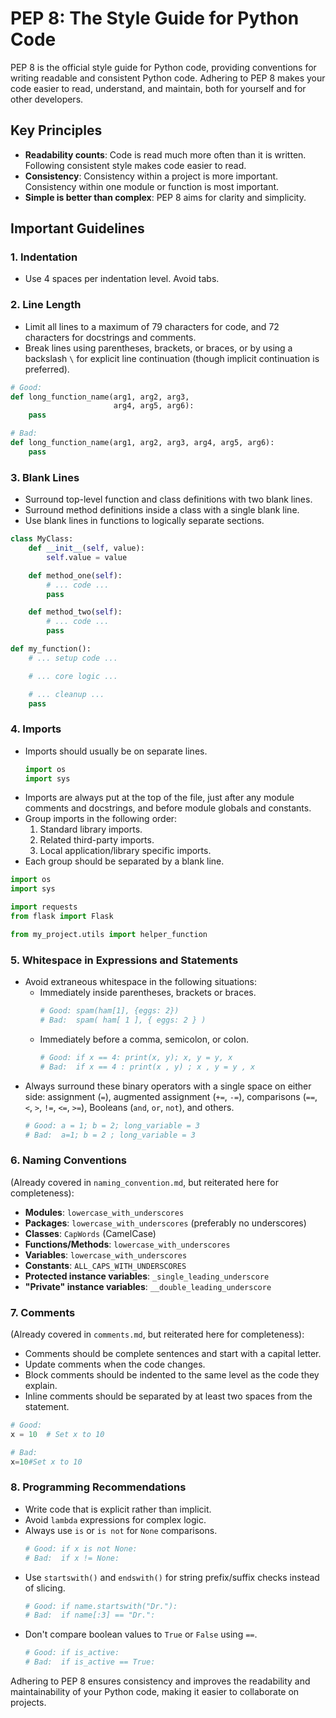# PEP 8: The Style Guide for Python Code

PEP 8 is the official style guide for Python code, providing conventions for writing readable and consistent Python code. Adhering to PEP 8 makes your code easier to read, understand, and maintain, both for yourself and for other developers.

## Key Principles

*   **Readability counts**: Code is read much more often than it is written. Following consistent style makes code easier to read.
*   **Consistency**: Consistency within a project is more important. Consistency within one module or function is most important.
*   **Simple is better than complex**: PEP 8 aims for clarity and simplicity.

## Important Guidelines

### 1. Indentation

*   Use 4 spaces per indentation level. Avoid tabs.

### 2. Line Length

*   Limit all lines to a maximum of 79 characters for code, and 72 characters for docstrings and comments.
*   Break lines using parentheses, brackets, or braces, or by using a backslash `\` for explicit line continuation (though implicit continuation is preferred).

```python
# Good:
def long_function_name(arg1, arg2, arg3,
                       arg4, arg5, arg6):
    pass

# Bad:
def long_function_name(arg1, arg2, arg3, arg4, arg5, arg6):
    pass
```

### 3. Blank Lines

*   Surround top-level function and class definitions with two blank lines.
*   Surround method definitions inside a class with a single blank line.
*   Use blank lines in functions to logically separate sections.

```python
class MyClass:
    def __init__(self, value):
        self.value = value

    def method_one(self):
        # ... code ...
        pass

    def method_two(self):
        # ... code ...
        pass

def my_function():
    # ... setup code ...

    # ... core logic ...

    # ... cleanup ...
    pass
```

### 4. Imports

*   Imports should usually be on separate lines.
    ```python
    import os
    import sys
    ```
*   Imports are always put at the top of the file, just after any module comments and docstrings, and before module globals and constants.
*   Group imports in the following order:
    1.  Standard library imports.
    2.  Related third-party imports.
    3.  Local application/library specific imports.
*   Each group should be separated by a blank line.

```python
import os
import sys

import requests
from flask import Flask

from my_project.utils import helper_function
```

### 5. Whitespace in Expressions and Statements

*   Avoid extraneous whitespace in the following situations:
    *   Immediately inside parentheses, brackets or braces.
        ```python
        # Good: spam(ham[1], {eggs: 2})
        # Bad:  spam( ham[ 1 ], { eggs: 2 } )
        ```
    *   Immediately before a comma, semicolon, or colon.
        ```python
        # Good: if x == 4: print(x, y); x, y = y, x
        # Bad:  if x == 4 : print(x , y) ; x , y = y , x
        ```
*   Always surround these binary operators with a single space on either side: assignment (`=`), augmented assignment (`+=`, `-=`), comparisons (`==`, `<`, `>`, `!=`, `<=`, `>=`), Booleans (`and`, `or`, `not`), and others.
    ```python
    # Good: a = 1; b = 2; long_variable = 3
    # Bad:  a=1; b = 2 ; long_variable = 3
    ```

### 6. Naming Conventions

(Already covered in `naming_convention.md`, but reiterated here for completeness):

*   **Modules**: `lowercase_with_underscores`
*   **Packages**: `lowercase_with_underscores` (preferably no underscores)
*   **Classes**: `CapWords` (CamelCase)
*   **Functions/Methods**: `lowercase_with_underscores`
*   **Variables**: `lowercase_with_underscores`
*   **Constants**: `ALL_CAPS_WITH_UNDERSCORES`
*   **Protected instance variables**: `_single_leading_underscore`
*   **"Private" instance variables**: `__double_leading_underscore`

### 7. Comments

(Already covered in `comments.md`, but reiterated here for completeness):

*   Comments should be complete sentences and start with a capital letter.
*   Update comments when the code changes.
*   Block comments should be indented to the same level as the code they explain.
*   Inline comments should be separated by at least two spaces from the statement.

```python
# Good:
x = 10  # Set x to 10

# Bad:
x=10#Set x to 10
```

### 8. Programming Recommendations

*   Write code that is explicit rather than implicit.
*   Avoid `lambda` expressions for complex logic.
*   Always use `is` or `is not` for `None` comparisons.
    ```python
    # Good: if x is not None:
    # Bad:  if x != None:
    ```
*   Use `startswith()` and `endswith()` for string prefix/suffix checks instead of slicing.
    ```python
    # Good: if name.startswith("Dr."):
    # Bad:  if name[:3] == "Dr.":
    ```
*   Don't compare boolean values to `True` or `False` using `==`.
    ```python
    # Good: if is_active:
    # Bad:  if is_active == True:
    ```

Adhering to PEP 8 ensures consistency and improves the readability and maintainability of your Python code, making it easier to collaborate on projects.
